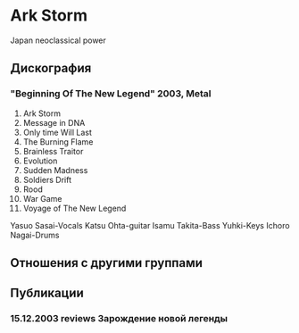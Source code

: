 # Ark Storm

Japan neoclassical power

## Дискография

### "Beginning Of The New Legend" 2003, Metal

1. Ark Storm
2. Message in DNA
3. Only time Will Last
4. The Burning Flame
5. Brainless Traitor
6. Evolution
7. Sudden Madness
8. Soldiers Drift
9. Rood
10. War Game
11. Voyage of The New Legend


Yasuo Sasai-Vocals
Katsu Ohta-guitar
Isamu Takita-Bass
Yuhki-Keys
Ichoro Nagai-Drums


## Отношения с другими группами


## Публикации

### 15.12.2003 reviews Зарождение новой легенды

<TABLE id=HB_Mail_Container height="100%" cellSpacing=0 cellPadding=0 width="100%" border=0 UNSELECTABLE="on">
<TBODY>
<TR height="100%" width="100%" UNSELECTABLE="on"></TR>
<TR UNSELECTABLE="on" hb_tag="1"></TR></TBODY></TABLE>
<BLOCKQUOTE id=ea79ab01><SPAN id=hbblock><LABEL id=HbSession SessionId="1963421405"></LABEL>
<DIV id=0></DIV><SPAN id=hbblock>
<P>Второй альбом японской команды, зачатой бывшим гитаристом CONCERTO MOON и SABER TIGER Katsu Ohta. Этот альбом пробудил во мне воспоминания о моем детстве, быть может потому, моя рецензия немного не объективна. Я вспомнил, как в далеком 1988 году, когда мне было всего 12 лет, я купил в магазине "Детский мир" что на кузнецком, виниловый диск с красным дракончиком на обложке и расстреливающим его из гитары длинноволосым музыкантом, всего за 2 рубля и 50 копеек. Это был третий мой метал-альбом, после "Hysteria" DEF LEPPARD и "Long Cold Winter" CINDERELLA. Тот диск был заслушан мной до дыр, а "Trilogy" я до сих пор считаю лучшим альбомом в дискографии Ингви Мальмстина (именно&nbsp;этот диск я и купил). Прошло 15 лет, немало я переслушал клонов Ингви Мальмстина, да и сам он выпустил немало альбомов, но... Только альбом японской группы ARK STORM "Beginning Of The New Legend" сумел разбудить во мне подобные чувства. И хотя, здесь все то же самое (постоянные гитарные соло, рвущаяся изо всех щелей мелодика, тяжелые риффы, превосходные клавишные поливы и сильный вокал) и ничегошеньки нового... Тем не менее, слушается все это с большим удовольствием, несмотря на часовую продолжительность. Я не буду больше ничего не писать. Сомневаюсь, что есть люди не слышавшие Ингви Мальмстина, и им вряд ли нужно объяснять, что за материал представлен на альбоме. Ведь предназначен он для всех тех, кто разочаровался в последних творениях маэстро. Встречайте ARK STORM!</P>
<P>Диск предоставлен компанией <A href="http://www.cd-maximum.ru/">CD-MAXIMUM</A></P></SPAN></SPAN></BLOCKQUOTE>
Автор: Dimas


## Обсуждения


## Упоминания

### TOP-10 любимых групп посетителей форума

metallian 07.06.2004 16:23:
Yngwie J. Malmsteen<BR>KISS<BR>Jetboy<BR>Gamma Ray<BR>Ark Storm<BR>Bonfire<BR>Pretty Boy Floyd<BR>Sinner<BR>Helloween<BR>Stormwitch

### Япономузон!

tich666 07.07.2011 08:36:
Thousand Leaves - обалденнй мультяшный мелодик дэт/пауэр! Ну и ессно команды, которые все знают- Sigh, Shadow, Blood Stain Child, Ark Storm, Ritual Carnage, Defiled, Sabbat.

